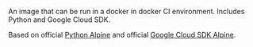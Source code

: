 An image that can be run in a docker in docker CI environment.  Includes Python and Google Cloud SDK.

Based on official [Python Alpine](https://github.com/docker-library/python/blob/5c38998d55d0396dab6658e579fdeec353d97660/3.9-rc/alpine3.11/Dockerfile) and official [Google Cloud SDK Alpine](https://github.com/GoogleCloudPlatform/cloud-sdk-docker/blob/master/alpine/Dockerfile).
